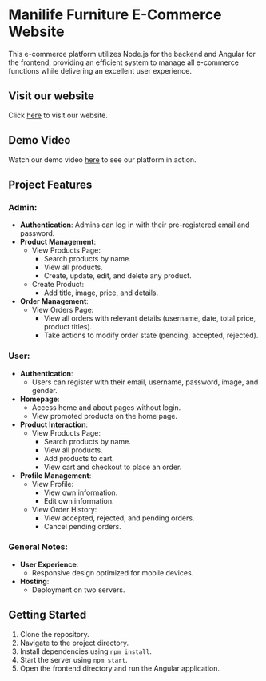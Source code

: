 # Manilife Furniture E-Commerce Website

This e-commerce platform utilizes Node.js for the backend and Angular for the frontend, providing an efficient system to manage all e-commerce functions while delivering an excellent user experience.

## Visit our website

Click [here](https://e-commerce-omj8.vercel.app/) to visit our website.

## Demo Video
Watch our demo video [here](https://link-to-demo-video.com) to see our platform in action.

## Project Features

### Admin:
- **Authentication**: Admins can log in with their pre-registered email and password.
- **Product Management**:
  - View Products Page:
    - Search products by name.
    - View all products.
    - Create, update, edit, and delete any product.
  - Create Product:
    - Add title, image, price, and details.
- **Order Management**:
  - View Orders Page:
    - View all orders with relevant details (username, date, total price, product titles).
    - Take actions to modify order state (pending, accepted, rejected).

### User:
- **Authentication**:
  - Users can register with their email, username, password, image, and gender.
- **Homepage**:
  - Access home and about pages without login.
  - View promoted products on the home page.
- **Product Interaction**:
  - View Products Page:
    - Search products by name.
    - View all products.
    - Add products to cart.
    - View cart and checkout to place an order.
- **Profile Management**:
  - View Profile:
    - View own information.
    - Edit own information.
  - View Order History:
    - View accepted, rejected, and pending orders.
    - Cancel pending orders.

### General Notes:
- **User Experience**:
  - Responsive design optimized for mobile devices.
- **Hosting**:
  - Deployment on two servers.

## Getting Started
1. Clone the repository.
2. Navigate to the project directory.
3. Install dependencies using `npm install`.
4. Start the server using `npm start`.
5. Open the frontend directory and run the Angular application.

